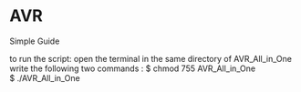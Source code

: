 # AVR
Simple Guide

to run the script:
open the terminal in the same directory of AVR_All_in_One
write the following two commands :
$ chmod 755 AVR_All_in_One  
$ ./AVR_All_in_One
